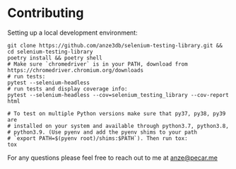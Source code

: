 # Contributing

Setting up a local development environment:

```shell
git clone https://github.com/anze3db/selenium-testing-library.git && cd selenium-testing-library
poetry install && poetry shell
# Make sure `chromedriver` is in your PATH, download from https://chromedriver.chromium.org/downloads
# run tests:
pytest --selenium-headless
# run tests and display coverage info:
pytest --selenium-headless --cov=selenium_testing_library --cov-report html

# To test on multiple Python versions make sure that py37, py38, py39 are
# installed on your system and available through python3.7, python3.8,
# python3.9. (Use pyenv and add the pyenv shims to your path
# `export PATH=$(pyenv root)/shims:$PATH`). Then run tox:
tox
```

For any questions please feel free to reach out to me at anze@pecar.me
